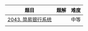 | 题目                                                         | 题解 | 难度 |
| ------------------------------------------------------------ | ---- | ---- |
| [2043. 简易银行系统](https://leetcode-cn.com/problems/simple-bank-system/) |      | 中等 |
|                                                              |      |      |

